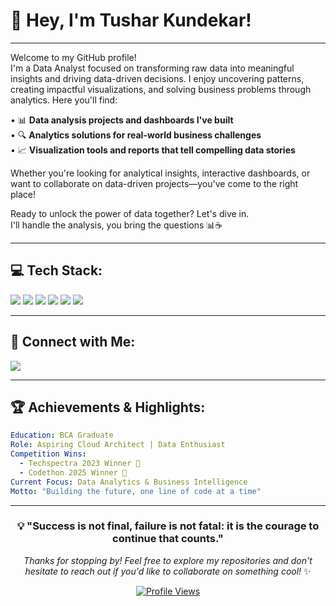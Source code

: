 # 👋 Hey, I'm Tushar Kundekar!

---

Welcome to my GitHub profile!  
I'm a Data Analyst focused on transforming raw data into meaningful insights and driving data-driven decisions. I enjoy uncovering patterns, creating impactful visualizations, and solving business problems through analytics. Here you'll find:

• 📊 **Data analysis projects and dashboards I've built**  
• 🔍 **Analytics solutions for real-world business challenges**  
• 📈 **Visualization tools and reports that tell compelling data stories**

Whether you're looking for analytical insights, interactive dashboards, or want to collaborate on data-driven projects—you've come to the right place!

Ready to unlock the power of data together? Let's dive in.  
I'll handle the analysis, you bring the questions 📊☕

---

## 💻 Tech Stack:

<div align="left">

<a href=""><img src="https://img.shields.io/badge/Excel-217346?style=flat&logo=microsoft-excel&logoColor=white" /></a>
<a href=""><img src="https://img.shields.io/badge/PowerBI-F2C811?style=flat&logo=power-bi&logoColor=black" /></a>
<a href=""><img src="https://img.shields.io/badge/Python-3776AB?style=flat&logo=python&logoColor=white" /></a>
<a href=""><img src="https://img.shields.io/badge/Java-ED8B00?style=flat&logo=java&logoColor=white" /></a>
<a href=""><img src="https://img.shields.io/badge/HTML5-E34F26?style=flat&logo=html5&logoColor=white" /></a>
<a href=""><img src="https://img.shields.io/badge/CSS3-1572B6?style=flat&logo=css3&logoColor=white" /></a>



</div>

---

## 🔗 Connect with Me:

<div align="left">
  
<a href="https://www.linkedin.com/in/tushar-kundekar-1a99a1281/">
  <img src="https://img.shields.io/badge/LinkedIn-0077B5?style=flat&logo=linkedin&logoColor=white" />
</a>
</div>

---

## 🏆 Achievements & Highlights:

```yaml
Education: BCA Graduate
Role: Aspiring Cloud Architect | Data Enthusiast
Competition Wins: 
  - Techspectra 2023 Winner 🥇
  - Codethon 2025 Winner 🥇
Current Focus: Data Analytics & Business Intelligence
Motto: "Building the future, one line of code at a time"
```
---

<div align="center">
  
### 💡 "Success is not final, failure is not fatal: it is the courage to continue that counts."

*Thanks for stopping by! Feel free to explore my repositories and don't hesitate to reach out if you'd like to collaborate on something cool!* ✨

[![Profile Views](https://komarev.com/ghpvc/?username=TusharKundekar&color=blueviolet&style=flat-square)](https://github.com/TusharKundekar)

</div>
